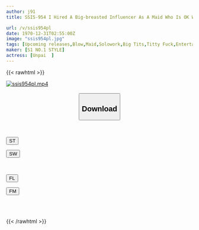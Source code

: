 ```yaml
---
author: j91
title: SSIS-954 I Hired A Big-breasted Influencer As A Maid Who Is OK With Blowjobs And Titty Fucks [I Also Dressed Her In The Same Outfit As ●ik●ok]

url: /v/ssis954pl
date: 1970-12-31T02:55:00Z
image: "ssis954pl.jpg"
tags: [Upcoming releases,Blow,Maid,Solowork,Big Tits,Titty Fuck,Entertainer	 ]
maker: [S1 NO.1 STYLE]
actress: [Unpai  ]
---
```



{{< rawhtml >}}

<div class="video" data-videoid="pending_link.html">
    <a href="javascript:;">
        <img src="/v/ssis954pl/ssis954pl.jpg" width="WIDTH" height="HEIGHT" alt="ssis954pl.mp4" loading="lazy">
    </a>
</div>

<script type="text/javascript" src="https://j91.asia/asset/on-demand-pend.js"></script>

<br>
  <link rel="stylesheet" href="https://j91.asia/asset/bs5.css">
  
  <center>
  <button class="btn btn-primary" type="button" data-bs-toggle="collapse" data-bs-target=".multi-collapse" aria-expanded="false" aria-controls="multiCollapseExample1 multiCollapseExample2"><h2>Download</h2></button></center>
</p>
<div class="row">
  <div class="col">
    <div class="collapse multi-collapse" id="multiCollapseExample1">
      <div class="card card-body">
	      	      <br>
<div class="buttons">  
<p><a href="https://j91.asia/pending_link.html" target="_blank"><button class="btn-hover color-3"><i class="fa fa-download"></i> ST</button></a></p>
<p><a href="https://j91.asia/pending_link.html" target="_blank"><button class="btn-hover color-2"><i class="fa fa-download"></i> SW</button></a></p></div>
    </div>
  </div>
</div>
  <div class="col">
    <div class="collapse multi-collapse" id="multiCollapseExample2">
      <div class="card card-body">
	      <br>
<div class="buttons">
<p><a href="https://j91.asia/pending_link.html" target="_blank"><button class="btn-hover color-9"><i class="fa fa-download"></i> FL</button></a></p>
<p><a href="https://j91.asia/pending_link.html" target="_blank"><button class="btn-hover color-8"><i class="fa fa-download"></i> FM</button></a></p></div>
<br><br>
      </div>
    </div>
  </div>
</div>

{{< /rawhtml >}}

